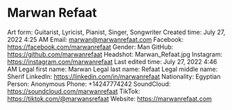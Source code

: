 # Marwan Refaat

Art form: Guitarist, Lyricist, Pianist, Singer, Songwriter
Created time: July 27, 2022 4:25 AM
Email: marwan@marwanrefaat.com
Facebook: https://facebook.com/marwanrefaat
Gender: Man
GitHub: https://github.com/marwanrefaat
Headshot: Marwan_Refaat.jpg
Instagram: https://instagram.com/marwanrefaat
Last edited time: July 27, 2022 4:46 AM
Legal first name: Marwan
Legal last name: Refaat
Legal middle name: Sherif
LinkedIn: https://linkedin.com/in/marwanrefaat
Nationality: Egyptian
Person: Anonymous
Phone: +14247774242
SoundCloud: https://soundcloud.com/marwanrefaat
TikTok: https://tiktok.com/@marwansrefaat
Website: https://marwanrefaat.com